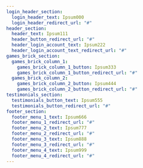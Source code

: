 ```yaml
---
login_header_section:
  login_header_text: Ipsum000
  login_header_redirect_url: "#"
header_section:
  header_text: Ipsum111
  header_button_redirect_url: "#"
  header_login_account_text: Ipsum222
  header_login_account_text_redirect_url: "#"
games_brick_section:
  games_brick_column_1:
    games_brick_column_1_button: Ipsum333
    games_brick_column_1_button_redirect_url: "#"
  games_brick_column_2:
    games_brick_column_2_button: Ipsum444
    games_brick_column_2_button_redirect_url: "#"
testimonials_section:
  testimonials_button_text: Ipsum555
  testimonials_button_redirect_url: "#"
footer_section:
  footer_menu_1_text: Ipsum666
  footer_menu_1_redirect_url: "#"
  footer_menu_2_text: Ipsum777
  footer_menu_2_redirect_url: "#"
  footer_menu_3_text: Ipsum888
  footer_menu_3_redirect_url: "#"
  footer_menu_4_text: Ipsum999
  footer_menu_4_redirect_url: "#"
---
```

